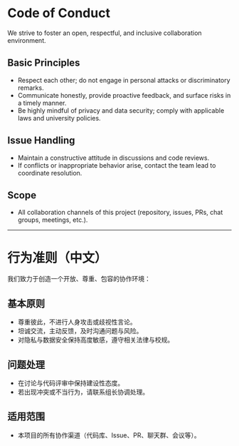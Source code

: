# Code of Conduct

We strive to foster an open, respectful, and inclusive collaboration environment.

## Basic Principles
- Respect each other; do not engage in personal attacks or discriminatory remarks.
- Communicate honestly, provide proactive feedback, and surface risks in a timely manner.
- Be highly mindful of privacy and data security; comply with applicable laws and university policies.

## Issue Handling
- Maintain a constructive attitude in discussions and code reviews.
- If conflicts or inappropriate behavior arise, contact the team lead to coordinate resolution.

## Scope
- All collaboration channels of this project (repository, issues, PRs, chat groups, meetings, etc.).

---

# 行为准则（中文）

我们致力于创造一个开放、尊重、包容的协作环境：

## 基本原则
- 尊重彼此，不进行人身攻击或歧视性言论。
- 坦诚交流，主动反馈，及时沟通问题与风险。
- 对隐私与数据安全保持高度敏感，遵守相关法律与校规。

## 问题处理
- 在讨论与代码评审中保持建设性态度。
- 若出现冲突或不当行为，请联系组长协调处理。

## 适用范围
- 本项目的所有协作渠道（代码库、Issue、PR、聊天群、会议等）。